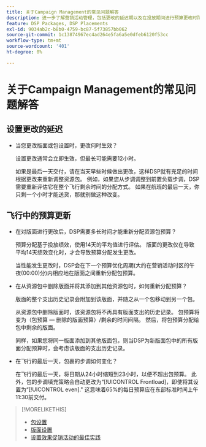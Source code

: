 ```yaml
---
title: 关于Campaign Management的常见问题解答
description: 进一步了解营销活动管理，包括更改的延迟期以及在投放期间进行预算更改时所发生的情况。
feature: DSP Packages, DSP Placements
exl-id: 9034ab2c-b8b0-4759-bc87-5f73857bb062
source-git-commit: 1c13874967ec4ad264e5fa6a5e0dfeb6120f53cc
workflow-type: tm+mt
source-wordcount: '401'
ht-degree: 0%

---
```


# 关于Campaign Management的常见问题解答

<!-- Most of this information should be moved into the relevant topics (especially editing topics). -->

## 设置更改的延迟

* 当您更改版面或包设置时，更改何时生效？

   设置更改通常会立即生效，但最长可能需要12小时。

   如果是最后一天交付，请在当天早些时候做出更改，这样DSP就有充足的时间根据更改来重新调整资源包。 例如，如果您从步调调整到前置负载步调，DSP需要重新评估它在整个飞行剩余时间的分配方式。 如果在航班的最后一天，你只剩一个小时才能送货，那就别做这种改变。

## 飞行中的预算更新

* 在对版面进行更改后，DSP需要多长时间才能重新分配资源包预算？

   预算分配基于投放绩效，使用14天的平均值进行评估。 版面的更改仅在导致平均14天绩效变化时，才会导致预算分配发生更改。

   当性能发生更改时，DSP会在下一个预算优化周期(大约在营销活动时区的午夜(00:00)分)内相应地在版面之间重新分配包预算。

* 在从资源包中删除版面并将其添加到其他资源包时，如何重新分配预算？

   版面的整个支出历史记录会附加到该版面，并随之从一个包移动到另一个包。

   从资源包中删除版面时，该资源包将不再具有版面支出的历史记录。 包预算将变为（包预算 — 删除的版面预算）/剩余的时间间隔。 然后，将包预算分配给包中剩余的版面。

   同样，如果您将同一版面添加到其他版面包，则当DSP为新版面包中的所有版面分配预算时，会考虑该版面的支出历史记录。

* 在飞行的最后一天，包裹的步调如何变化？

   在飞行的最后一天，将日期从24小时缩短到23小时，以便不超出包预算。 此外，包的步调填充策略会自动更改为“[!UICONTROL Frontload]，即使将其设置为“[!UICONTROL even].&quot; 这意味着65%的每日预算应在东部标准时间上午11:30前交付。

>[!MORELIKETHIS]
>
>* [包设置](/help/dsp/campaign-management/packages/package-settings.md)
>* [版面设置](/help/dsp/campaign-management/placements/placement-settings.md)
>* [设置效果促销活动的最佳实践](/help/dsp/optimization/campaign-best-practices-performance.md)


